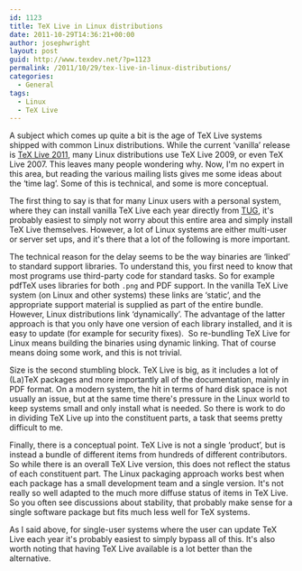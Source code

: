 ```yaml
---
id: 1123
title: TeX Live in Linux distributions
date: 2011-10-29T14:36:21+00:00
author: josephwright
layout: post
guid: http://www.texdev.net/?p=1123
permalink: /2011/10/29/tex-live-in-linux-distributions/
categories:
  - General
tags:
  - Linux
  - TeX Live
---
```

A subject which comes up quite a bit is the age of TeX Live systems shipped with common Linux distributions. While the current ‘vanilla’ release is [TeX Live 2011](http://tug.org/texlive), many Linux distributions use TeX Live 2009, or even TeX Live 2007. This leaves many people wondering why. Now, I'm no expert in this area, but reading the various mailing lists gives me some ideas about the ‘time lag’. Some of this is technical, and some is more conceptual.

The first thing to say is that for many Linux users with a personal system, where they can install vanilla TeX Live each year directly from [TUG](http://tug.org/), it's probably easiest to simply not worry about this entire area and simply install TeX Live themselves. However, a lot of Linux systems are either multi-user or server set ups, and it's there that a lot of the following is more important.

The technical reason for the delay seems to be the way binaries are ‘linked’ to standard support libraries. To understand this, you first need to know that most programs use third-party code for standard tasks. So for example pdfTeX uses libraries for both `.png` and PDF support. In the vanilla TeX Live system (on Linux and other systems) these links are ‘static’, and the appropriate support material is supplied as part of the entire bundle. However, Linux distributions link ‘dynamically’. The advantage of the latter approach is that you only have one version of each library installed, and it is easy to update (for example for security fixes).  So re-bundling TeX Live for Linux means building the binaries using dynamic linking. That of course means doing some work, and this is not trivial.

Size is the second stumbling block. TeX Live is big, as it includes a lot of (La)TeX packages and more importantly all of the documentation, mainly in PDF format. On a modern system, the hit in terms of hard disk space is not usually an issue, but at the same time there's pressure in the Linux world to keep systems small and only install what is needed. So there is work to do in dividing TeX Live up into the constituent parts, a task that seems pretty difficult to me.

Finally, there is a conceptual point. TeX Live is not a single ‘product’, but is instead a bundle of different items from hundreds of different contributors. So while there is an overall TeX Live version, this does not reflect the status of each constituent part. The Linux packaging approach works best when each package has a small development team and a single version. It's not really so well adapted to the much more diffuse status of items in TeX Live. So you often see discussions about stability, that probably make sense for a single software package but fits much less well for TeX systems.

As I said above, for single-user systems where the user can update TeX Live each year it's probably easiest to simply bypass all of this. It's also worth noting that having TeX Live available is a lot better than the alternative.
